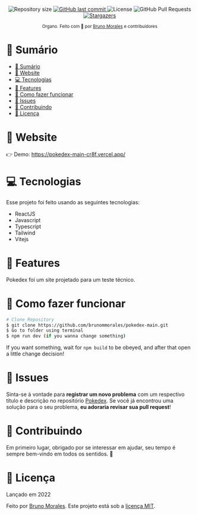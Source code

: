 <!-- <p align="center">
   <img src="https://raw.githubusercontent.com/brunommorales/pokedex-main/main/public/Logo.png" width="500"/>
</p> -->

<p align="center">
  <img alt="Repository size" src="https://img.shields.io/github/repo-size/brunommorales/pokedex-main?color=5965e0">

  <a href="https://github.com/brunommorales/organo/commits/master">
    <img alt="GitHub last commit" src="https://img.shields.io/github/last-commit/brunommorales/pokedex-main?color=5965e0">
  </a>
  <img alt="License" src="https://img.shields.io/badge/license-MIT-5965e0">
  <img alt="GitHub Pull Requests" src="https://img.shields.io/github/issues-pr/brunommorales/pokedex-main?color=5965e0" />
  <a href="https://github.com/brunommorales/pokedex-main/stargazers">
    <img alt="Stargazers" src="https://img.shields.io/github/stars/brunommorales/pokedex-main?color=5965e0&logo=github">
  </a>
</p>

<div align="center">
  <sub>Organo. Feito com 💜 por
    <a href="https://github.com/brunommorales">Bruno Morales</a> e
      contribuidores
    </a>
  </sub>
</div>

# 📌 Sumário

- [📌 Sumário](#-sumário)
- [👀 Website](#-website)
- [💻 Tecnologias](#-tecnologias)
- [🚀 Features](#-features)
- [🚧 Como fazer funcionar](#-como-fazer-funcionar)
- [🐛 Issues](#-issues)
- [🎉 Contribuindo](#-contribuindo)
- [📕 Licença](#-licença)

# 👀 Website

👉  Demo: https://pokedex-main-cr8f.vercel.app/

# 💻 Tecnologias

Esse projeto foi feito usando as seguintes tecnologias:

* ReactJS
* Javascript
* Typescript
* Tailwind
* Vitejs

# 🚀 Features

Pokedex foi um site projetado para um teste técnico.

# 🚧 Como fazer funcionar

```bash
# Clone Repository
$ git clone https://github.com/brunommorales/pokedex-main.git
$ Go to folder using terminal
$ npm run dev (if you wanna change something)
```

If you want something, wait for `npm build` to be obeyed, and after that open a little change decision!

# 🐛 Issues

Sinta-se à vontade para **registrar um novo problema** com um respectivo título e descrição no repositório [Pokedex](https://github.com/brunommorales/pokedex-main/issues). Se você já encontrou uma solução para o seu problema, **eu adoraria revisar sua pull request**!

# 🎉 Contribuindo

Em primeiro lugar, obrigado por se interessar em ajudar, seu tempo é sempre bem-vindo em todos os sentidos. :100:


# 📕 Licença

Lançado em 2022

Feito por [Bruno Morales](https://github.com/brunommorales).
Este projeto está sob a [licença MIT](./LICENSE).
